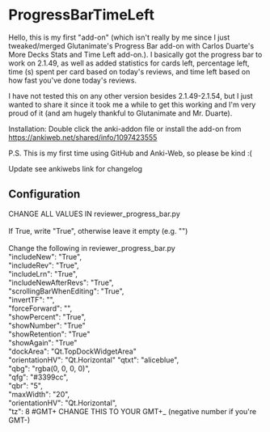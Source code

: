 # ProgressBarTimeLeft
Hello, this is my first "add-on" (which isn't really by me since I just tweaked/merged Glutanimate's Progress Bar add-on with Carlos Duarte's More Decks Stats and Time Left add-on.). I basically got the progress bar to work on 2.1.49, as well as added statistics for cards left, percentage left, time (s) spent per card based on today's reviews, and time left based on how fast you've done today's reviews.   

I have not tested this on any other version besides 2.1.49-2.1.54, but I just wanted to share it since it took me a while to get this working and I'm very proud of it (and am hugely thankful to Glutanimate and Mr. Duarte).  

Installation: Double click the anki-addon file or install the add-on from https://ankiweb.net/shared/info/1097423555

P.S. This is my first time using GitHub and Anki-Web, so please be kind :(

Update see ankiwebs link for changelog

## Configuration
CHANGE ALL VALUES IN reviewer_progress_bar.py <br>
<br>
If True, write "True", otherwise leave it empty (e.g. "")<br>
<br>
Change the following in reviewer_progress_bar.py<br>
"includeNew": "True",<br>
"includeRev": "True",<br>
"includeLrn": "True",<br>
"includeNewAfterRevs": "True",<br>
"scrollingBarWhenEditing": "True",<br>
"invertTF": "",<br>
"forceForward": "",<br>
"showPercent": "True",<br>
"showNumber": "True"<br>
"showRetention": "True"<br>
"showAgain": "True"<br>
"dockArea": "Qt.TopDockWidgetArea"<br>
"orientationHV": "Qt.Horizontal"
"qtxt": "aliceblue",<br>
"qbg": "rgba(0, 0, 0, 0)",<br>
"qfg": "#3399cc",<br>
"qbr": "5",<br>
"maxWidth": "20",<br>
"orientationHV": "Qt.Horizontal",<br>
"tz": 8 #GMT+ CHANGE THIS TO YOUR GMT+_ (negative number if you're GMT-)<br>
